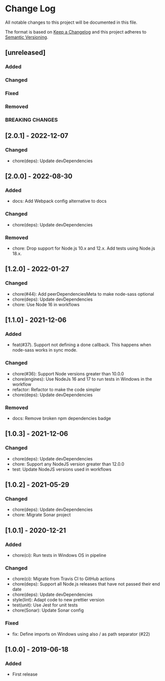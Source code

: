 # Change Log
All notable changes to this project will be documented in this file.

The format is based on [Keep a Changelog](http://keepachangelog.com/)
and this project adheres to [Semantic Versioning](http://semver.org/).

## [unreleased]
### Added
### Changed
### Fixed
### Removed
### BREAKING CHANGES

## [2.0.1] - 2022-12-07

### Changed
- chore(deps): Update devDependencies

## [2.0.0] - 2022-08-30

### Added
- docs: Add Webpack config alternative to docs

### Changed
- chore(deps): Update devDependencies

### Removed
- chore: Drop support for Node.js 10.x and 12.x. Add tests using Node.js 18.x.

## [1.2.0] - 2022-01-27

### Changed
- chore(#44): Add peerDependenciesMeta to make node-sass optional
- chore(deps): Update devDependencies
- chore: Use Node 16 in workflows

## [1.1.0] - 2021-12-06

### Added
- feat(#37). Support not defining a done callback. This happens when node-sass works in sync mode.

### Changed
- chore(#36): Support Node versions greater than 10.0.0
- chore(engines): Use NodeJs 16 and 17 to run tests in Windows in the workflow
- refactor: Refactor to make the code simpler
- chore(deps): Update devDependencies

### Removed
- docs: Remove broken npm dependencies badge

## [1.0.3] - 2021-12-06

### Changed
- chore(deps): Update devDependencies
- chore: Support any NodeJS version greater than 12.0.0
- test: Update NodeJS versions used in workflows

## [1.0.2] - 2021-05-29

### Changed
- chore(deps): Update devDependencies
- chore: Migrate Sonar project

## [1.0.1] - 2020-12-21
### Added
- chore(ci): Run tests in Windows OS in pipeline

### Changed
- chore(ci): Migrate from Travis CI to GitHub actions
- chore(deps): Support all Node.js releases that have not passed their end date
- chore(deps): Update devDependencies
- style(lint): Adapt code to new prettier version
- test(unit): Use Jest for unit tests
- chore(Sonar): Update Sonar config

### Fixed
- fix: Define imports on Windows using also / as path separator (#22)

## [1.0.0] - 2019-06-18
### Added
- First release
